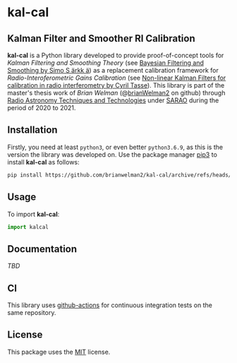 # kal-cal
## Kalman Filter and Smoother RI Calibration

**kal-cal** is a Python library developed to provide proof-of-concept tools for *Kalman Filtering and Smoothing Theory* (see [Bayesian Filtering and Smoothing by Simo S ̈arkk ̈a](https://users.aalto.fi/~ssarkka/pub/cup_book_online_20131111.pdf)) as a replacement calibration framework for *Radio-Interoferometric Gains Calibration* (see [Non-linear Kalman Filters for calibration in radio interferometry by Cyril Tasse](https://arxiv.org/abs/1403.6308)). This library is part of the master's thesis work of *Brian Welman* (@[brianWelman2](https://github.com/brianwelman2) on github) through [Radio Astronomy Techniques and Technologies](http://www.ratt-ru.org/) under [SARAO](https://www.sarao.ac.za/) during the period of 2020 to 2021.

## Installation

Firstly, you need at least `python3`, or even better `python3.6.9`, as this is the version the library was developed on. Use the package manager [pip3](https://pip.pypa.io/en/stable/) to install **kal-cal** as follows:

```bash
pip install https://github.com/brianwelman2/kal-cal/archive/refs/heads/main.zip
```

## Usage
To import **kal-cal**:
```python
import kalcal
```
## Documentation
*TBD*

## CI
This library uses [github-actions](https://travis-ci.org) for continuous integration tests on the same repository.

## License
This package uses the [MIT](https://choosealicense.com/licenses/mit/) license.